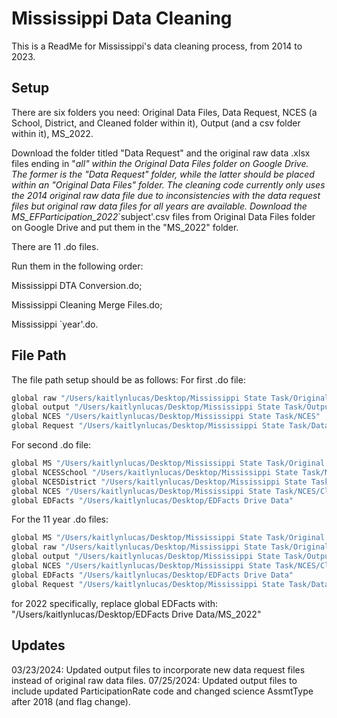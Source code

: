 
# Mississippi Data Cleaning

This is a ReadMe for Mississippi's data cleaning process, from 2014 to 2023.




## Setup

There are six folders you need: 
Original Data Files, Data Request, NCES (a School, District, and Cleaned folder within it), Output (and a csv folder within it), MS_2022. 

Download the folder titled "Data Request" and the original raw data .xlsx files ending in "_all" within the Original Data Files folder on Google Drive. The former is the "Data Request" folder, while the latter should be placed within an "Original Data Files" folder.
The cleaning code currently only uses the 2014 original raw data file due to inconsistencies with the data request files but original raw data files for all years are available. Download the MS_EFParticipation_2022_`subject'.csv files from Original Data Files folder on Google Drive and put them in the "MS_2022" folder.

There are 11 .do files. 

Run them in the following order:

Mississippi DTA Conversion.do; 

Mississippi Cleaning Merge Files.do; 

Mississippi `year'.do. 



    
## File Path

The file path setup should be as follows: 
For first .do file:

```bash
global raw "/Users/kaitlynlucas/Desktop/Mississippi State Task/Original Data Files"
global output "/Users/kaitlynlucas/Desktop/Mississippi State Task/Output"
global NCES "/Users/kaitlynlucas/Desktop/Mississippi State Task/NCES"
global Request "/Users/kaitlynlucas/Desktop/Mississippi State Task/Data Request"
```
For second .do file:
```bash
global MS "/Users/kaitlynlucas/Desktop/Mississippi State Task/Original Data Files"
global NCESSchool "/Users/kaitlynlucas/Desktop/Mississippi State Task/NCES/School"
global NCESDistrict "/Users/kaitlynlucas/Desktop/Mississippi State Task/NCES/District"
global NCES "/Users/kaitlynlucas/Desktop/Mississippi State Task/NCES/Cleaned"
global EDFacts "/Users/kaitlynlucas/Desktop/EDFacts Drive Data"
```
For the 11 year .do files:
```bash
global MS "/Users/kaitlynlucas/Desktop/Mississippi State Task/Original Data Files"
global raw "/Users/kaitlynlucas/Desktop/Mississippi State Task/Original Data Files"
global output "/Users/kaitlynlucas/Desktop/Mississippi State Task/Output"
global NCES "/Users/kaitlynlucas/Desktop/Mississippi State Task/NCES/Cleaned"
global EDFacts "/Users/kaitlynlucas/Desktop/EDFacts Drive Data"
global Request "/Users/kaitlynlucas/Desktop/Mississippi State Task/Data Request"
```
for 2022 specifically, replace global EDFacts with: "/Users/kaitlynlucas/Desktop/EDFacts Drive Data/MS_2022"
## Updates

03/23/2024: Updated output files to incorporate new data request files instead of original raw data files.
07/25/2024: Updated output files to include updated ParticipationRate code and changed science AssmtType after 2018 (and flag change).
